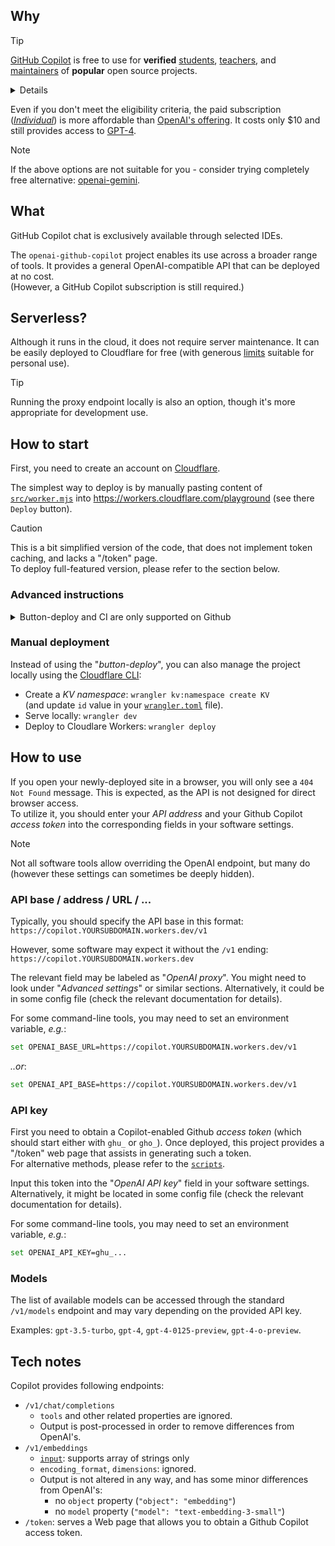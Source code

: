 ## Why

> [!TIP]
> [GitHub Copilot](https://docs.github.com/en/copilot/quickstart) is free to use for
> <strong>verified</strong> [students], [teachers], and [maintainers] of <strong>popular</strong> open source projects.
<details>

- Students and teachers: visit [Benefits for everyone at school](https://education.github.com/benefits)
- Maintainers: check https://github.com/github-copilot/free_signup  
  If you are not eligible, it indicates that your project needs more stars.
</details>

Even if you don't meet the eligibility criteria, the paid subscription
([_Individual_](https://docs.github.com/en/copilot/copilot-individual/about-github-copilot-individual))
is more affordable than [OpenAI's offering](https://chat.openai.com/#pricing).
It costs only $10 and still provides access to [GPT-4](https://openai.com/gpt-4).

> [!NOTE]
> If the above options are not suitable for you - consider trying completely
> free alternative: [openai-gemini](https://github.com/PublicAffairs/openai-gemini).

[students]: https://github.com/pricing#i-am-a-student-can-i-get-access-to-github-copilot-for-free
[teachers]: https://github.com/pricing#i-am-a-teacher-can-i-get-access-to-github-copilot-for-free
[maintainers]: https://github.com/pricing#i-work-on-open-source-projects-can-i-get-access-to-github-copilot-for-free

## What

GitHub Copilot chat is exclusively available through selected IDEs.

The `openai-github-copilot` project enables its use across a broader range of tools.
It provides a general OpenAI-compatible API that can be deployed at no cost.  
(However, a GitHub Copilot subscription is still required.)


## Serverless?

Although it runs in the cloud, it does not require server maintenance.
It can be easily deployed to Cloudflare for free
(with generous [limits](https://developers.cloudflare.com/workers/platform/limits/#worker-limits)
suitable for personal use).

> [!TIP]
> Running the proxy endpoint locally is also an option,
> though it's more appropriate for development use.


## How to start

First, you need to create an account on [Cloudflare](https://dash.cloudflare.com/sign-up).

The simplest way to deploy is by manually pasting content of [`src/worker.mjs`](../cf-playground/src/worker.mjs)
into https://workers.cloudflare.com/playground (see there `Deploy` button).

> [!CAUTION]
> This is a bit simplified version of the code, that does not implement token caching,
> and lacks a "/token" page.  
> To deploy full-featured version, please refer to the section below.


### Advanced instructions

<details>
<summary>Button-deploy and CI are only supported on Github</summary>

> [!TIP]
> If your account is new and you haven't created any workers yet, some of the links mentioned below
> might be inaccessible. Therefore, it's recommended to create at least a "Hello World" Worker:
> [Deploy "Hello World" script](https://dash.cloudflare.com/?to=/:account/workers-and-pages/create/workers/new).  
> You can name it "copilot".

[![Deploy to Cloudflare Workers](https://deploy.workers.cloudflare.com/button)](
https://deploy.workers.cloudflare.com/?url=https://github.com/PublicAffairs/openai-github-copilot)

After clicking this button, you'll be guided through the process of forking the repository first,
which is necessary for continuous integration (CI).

> [!WARNING]
> The initial deployment will fail, because it requires _KV namespace_, which does not exist yet.

Navigate to [Workers & Pages / KV](https://dash.cloudflare.com/?to=/:account/workers/kv/namespaces)
and create a namespace with _"copilot-KV"_ name.
Next, copy its _ID_, and modify the [`wrangler.toml`](wrangler.toml) file in your forked repository,
replacing the existing `id` with your copied value.

Once you push these changes, the CI will automatically deploy the repo to Cloudflare Workers,
this time without any issues.
</details>

### Manual deployment

Instead of using the "_button-deploy_", you can also manage the project locally using the
[Cloudflare CLI](https://developers.cloudflare.com/workers/wrangler/):
- Create a _KV namespace_: `wrangler kv:namespace create KV`  
  (and update `id` value in your [`wrangler.toml`](wrangler.toml) file).
- Serve locally: `wrangler dev`
- Deploy to Cloudlare Workers: `wrangler deploy`


## How to use

If you open your newly-deployed site in a browser, you will only see a `404 Not Found` message.
This is expected, as the API is not designed for direct browser access.  
To utilize it, you should enter your _API address_ and your Github Copilot _access token_
into the corresponding fields in your software settings.

> [!NOTE]
> Not all software tools allow overriding the OpenAI endpoint, but many do
> (however these settings can sometimes be deeply hidden).


### API base / address / URL / ...

Typically, you should specify the API base in this format:  
`https://copilot.YOURSUBDOMAIN.workers.dev/v1`

However, some software may expect it without the `/v1` ending:  
`https://copilot.YOURSUBDOMAIN.workers.dev`

The relevant field may be labeled as "_OpenAI proxy_".
You might need to look under "_Advanced settings_" or similar sections.
Alternatively, it could be in some config file (check the relevant documentation for details).

For some command-line tools, you may need to set an environment variable, _e.g._:
```sh
set OPENAI_BASE_URL=https://copilot.YOURSUBDOMAIN.workers.dev/v1
```
_..or_:
```sh
set OPENAI_API_BASE=https://copilot.YOURSUBDOMAIN.workers.dev/v1
```

### API key

First you need to obtain a Copilot-enabled Github _access token_ 
(which should start either with `ghu_` or `gho_`).
Once deployed, this project provides a "/token" web page that assists in generating such a token.  
For alternative methods, please refer to the [`scripts`](scripts).

Input this token into the "_OpenAI API key_" field in your software settings.
Alternatively, it might be located in some config file
(check the relevant documentation for details).

For some command-line tools, you may need to set an environment variable, _e.g._:
```sh
set OPENAI_API_KEY=ghu_...
```

### Models

The list of available models can be accessed through the standard `/v1/models` endpoint
and may vary depending on the provided API key.

Examples: `gpt-3.5-turbo`, `gpt-4`, `gpt-4-0125-preview`, `gpt-4-o-preview`.


## Tech notes

Copilot provides following endpoints:
- `/v1/chat/completions`
  - `tools` and other related properties are ignored.
  - Output is post-processed in order to remove differences from OpenAI's.
- `/v1/embeddings`
  - [`input`](https://platform.openai.com/docs/api-reference/embeddings/create#embeddings-create-input):
    supports array of strings only
  - `encoding_format`, `dimensions`: ignored.
  - Output is not altered in any way, and has some minor differences from OpenAI's:
    - no `object` property (`"object": "embedding"`)
    - no `model` property (`"model": "text-embedding-3-small"`)
- `/token`: serves a Web page that allows you to obtain a Github Copilot access token.
